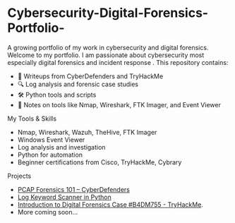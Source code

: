 # Cybersecurity-Digital-Forensics-Portfolio-
A growing portfolio of my work in cybersecurity and digital forensics.
Welcome to my portfolio. I am passionate about cybersecurity most especially digital forensics and incident response . This repository contains:

- 🧪 Writeups from CyberDefenders and TryHackMe
- 🔍 Log analysis and forensic case studies
- 🛠️ Python tools and scripts
- 🔗 Notes on tools like Nmap, Wireshark, FTK Imager, and Event Viewer

 My Tools & Skills
- Nmap, Wireshark, Wazuh, TheHive, FTK Imager
- Windows Event Viewer
- Log analysis and investigation
- Python for automation
- Beginner certifications from Cisco, TryHackMe, Cybrary

 Projects
- [PCAP Forensics 101 – CyberDefenders](#)
- [Log Keyword Scanner in Python](#)
- [Introduction to Digital Forensics Case #B4DM755 - TryHackMe](#).
- More coming soon...
